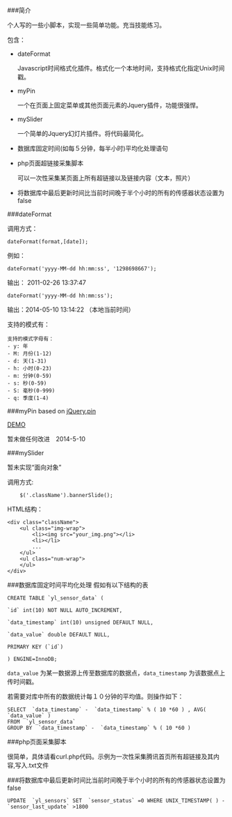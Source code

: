 ###简介

个人写的一些小脚本，实现一些简单功能。充当技能练习。

包含：

- dateFormat 

    Javascript时间格式化插件。格式化一个本地时间，支持格式化指定Unix时间戳。
 
- myPin

    一个在页面上固定菜单或其他页面元素的Jquery插件，功能很强悍。

- mySlider

    一个简单的Jquery幻灯片插件。将代码最简化。

- 数据库固定时间(如每５分钟，每半小时)平均化处理语句


- php页面超链接采集脚本

    可以一次性采集某页面上所有超链接以及链接内容（文本，照片）
    
- 将数据库中最后更新时间比当前时间晚于半个小时的所有的传感器状态设置为false

###dateFormat

调用方式：
````
dateFormat(format,[date]);
````
例如：
````
dateFormat('yyyy-MM-dd hh:mm:ss', '1298698667');  
````
输出： 2011-02-26 13:37:47
````
dateFormat('yyyy-MM-dd hh:mm:ss');
````
输出：2014-05-10 13:14:22 （本地当前时间）

支持的模式有：
````
支持的模式字母有： 
- y: 年
- M: 月份(1-12)
- d: 天(1-31)
- h: 小时(0-23)
- m: 分钟(0-59)
- s: 秒(0-59)
- S: 毫秒(0-999)
- q: 季度(1-4) 
````
###myPin
based on [jQuery.pin](https://github.com/webpop/jquery.pin)

[DEMO](http://webpop.github.io/jquery.pin/)

暂未做任何改进　2014-5-10

###mySlider

暂未实现“面向对象”

调用方式:
````
    $('.className').bannerSlide();
````
HTML结构：
````
<div class="className">
    <ul class="img-wrap">
        <li><img src="your_img.png"></li>
        <li></li>
        ...
    </ul>
    <ul class="num-wrap">
    </ul>
</div>
````

###数据库固定时间平均化处理
假如有以下结构的表

````
CREATE TABLE `yl_sensor_data` (

`id` int(10) NOT NULL AUTO_INCREMENT,

`data_timestamp` int(10) unsigned DEFAULT NULL,

`data_value` double DEFAULT NULL,

PRIMARY KEY (`id`)

) ENGINE=InnoDB;
````
````data_value```` 为某一数据源上传至数据库的数据点，````data_timestamp```` 为该数据点上传时间戳。

若需要对库中所有的数据统计每１０分钟的平均值。则操作如下：
````
SELECT  `data_timestamp` -  `data_timestamp` % ( 10 *60 ) , AVG(  `data_value` ) 
FROM  `yl_sensor_data` 
GROUP BY  `data_timestamp` -  `data_timestamp` % ( 10 *60 ) 
````

###php页面采集脚本

很简单，具体请看curl.php代码。示例为一次性采集腾讯首页所有超链接及其内容,写入.txt文件

###将数据库中最后更新时间比当前时间晚于半个小时的所有的传感器状态设置为false

````
UPDATE  `yl_sensors` SET  `sensor_status` =0 WHERE UNIX_TIMESTAMP( ) -  `sensor_last_update` >1800
````